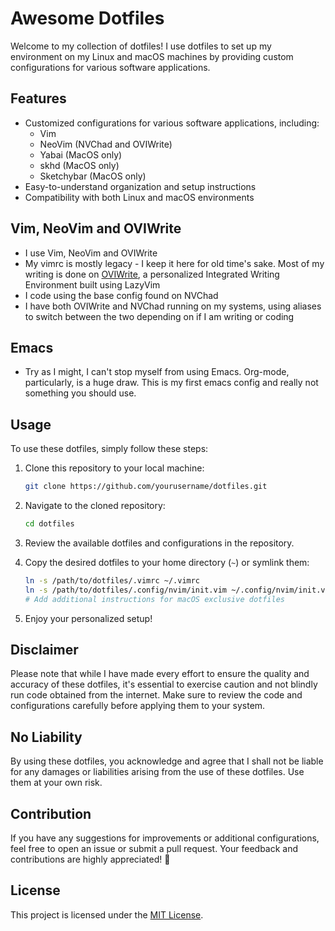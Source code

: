 
# Awesome Dotfiles

Welcome to my collection of dotfiles! I use dotfiles to set up my environment on my Linux and macOS machines by providing custom configurations for various software applications.

## Features

- Customized configurations for various software applications, including:
  - Vim
  - NeoVim (NVChad and OVIWrite)
  - Yabai (MacOS only)
  - skhd (MacOS only)
  - Sketchybar (MacOS only)
- Easy-to-understand organization and setup instructions
- Compatibility with both Linux and macOS environments

## Vim, NeoVim and OVIWrite

- I use Vim, NeoVim and OVIWrite
- My vimrc is mostly legacy - I keep it here for old time's sake. Most of my writing is done on [OVIWrite](https://github.com/MiragianCycle/OVIWrite), a personalized Integrated Writing Environment built using LazyVim
- I code using the base config found on NVChad
- I have both OVIWrite and NVChad running on my systems, using aliases to switch between the two depending on if I am writing or coding 

## Emacs 

- Try as I might, I can't stop myself from using Emacs. Org-mode, particularly, is a huge draw. This is my first emacs config and really not something you should use. 


## Usage

To use these dotfiles, simply follow these steps:

1. Clone this repository to your local machine:

   ```bash
   git clone https://github.com/yourusername/dotfiles.git
   ```

2. Navigate to the cloned repository:

   ```bash
   cd dotfiles
   ```

3. Review the available dotfiles and configurations in the repository.

4. Copy the desired dotfiles to your home directory (`~`) or symlink them:

   ```bash
   ln -s /path/to/dotfiles/.vimrc ~/.vimrc
   ln -s /path/to/dotfiles/.config/nvim/init.vim ~/.config/nvim/init.vim
   # Add additional instructions for macOS exclusive dotfiles
   ```

5. Enjoy your personalized setup!

## Disclaimer

Please note that while I have made every effort to ensure the quality and accuracy of these dotfiles, it's essential to exercise caution and not blindly run code obtained from the internet. Make sure to review the code and configurations carefully before applying them to your system.

## No Liability

By using these dotfiles, you acknowledge and agree that I shall not be liable for any damages or liabilities arising from the use of these dotfiles. Use them at your own risk.

## Contribution

If you have any suggestions for improvements or additional configurations, feel free to open an issue or submit a pull request. Your feedback and contributions are highly appreciated! 🚀

## License

This project is licensed under the [MIT License](LICENSE).

